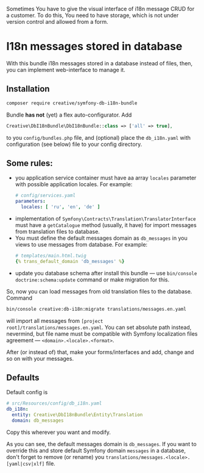 Sometimes You have to give the visual interface of i18n message CRUD for a customer. To do this, You need to have storage, which is not under version control and allowed from a form.

# I18n messages stored in database

With this bundle i18n messages stored in a database instead of files, then, you can implement web-interface to manage it.

## Installation

```bash
composer require creative/symfony-db-i18n-bundle
```

Bundle **has not** (yet) a flex auto-configurator. Add 

```php
Creative\DbI18nBundle\DbI18nBundle::class => ['all' => true],
```

to you `config/bundles.php` file, and (optional) place the `db_i18n.yaml` with configuration (see below) file to your config directory.

## Some rules:

- you application service container must have aa array `locales` parameter with possible application locales. For example:
    ```yaml
    # config/services.yaml
    parameters:
      locales: [ 'ru', 'en', 'de' ]
    ```
- implementation of `Symfony\Contracts\Translation\TranslatorInterface` must have a `getCatalogue` method (usually, it have) for import messages from translation files to database.
- You must define the default messages domain as `db_messages` in you views to use messages from database. For example:
    ```yaml
    # templates/main.html.twig
    {% trans_default_domain 'db_messages' %}
    ```
- update you database schema after install this bundle — use `bin/console doctrine:schema:update` command or make migration for this.

So, now you can load messages from old translation files to the database. Command

```bash
bin/console creative:db-i18n:migrate translations/messages.en.yaml
```

will import all messages from `[project root]/translations/messages.en.yaml`. You can set absolute path instead, nevermind, but file name must be compatible with Symfony localization files agreement — `<domain>.<locale>.<format>`.

After (or instead of) that, make your forms/interfaces and add, change and so on with your messages.

## Defaults

Default config is

```yaml
# src/Resources/config/db_i18n.yaml
db_i18n:
  entity: Creative\DbI18nBundle\Entity\Translation
  domain: db_messages
```

Copy this wherever you want and modify.

As you can see, the default messages domain is `db_messages`. If you want to override this and store default Symfony domain `messages` in a database, don't forget to remove (or rename) you `translations/messages.<locale>.[yaml|csv|xlf]` file.
